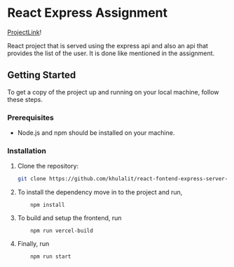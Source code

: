 # React Express Assignment

[ProjectLink](https://react-fontend-express-server-assignment-paai2eqpj-khulalit.vercel.app/)!

React project that is served using the express api and also an api that provides the list of the user.
It is done like mentioned in the assignment.

## Getting Started

To get a copy of the project up and running on your local machine, follow these steps.

### Prerequisites

- Node.js and npm should be installed on your machine.

### Installation

1. Clone the repository:

   ```bash
   git clone https://github.com/khulalit/react-fontend-express-server-assignment/

   ```
2. To install the dependency move in to the project and run,
    ```
        npm install
    ```
3. To build and setup the frontend, run
    ```
        npm run vercel-build
    ```
4. Finally, run
    ```
        npm run start
    ```
